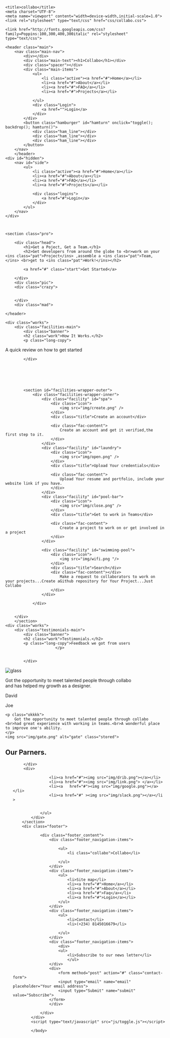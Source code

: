 <!DOCTYPE html>
<html lang="eng">
<head>

	<title>collabo</title>
	<meta charset="UTF-8">
	<meta name="viewport" content="width=device-width,initial-scale=1.0">
	<link rel="stylesheet" type="text/css" href="css/collabo.css">
	
	<link href="http://fonts.googleapis.com/css?family=Poppins:100,300,400,300italic" rel="stylesheet" type="text/css">
</head>
<body id="body">


	<header class="main">
		<nav class="main-nav">
			<div></div>
			<div class="main-text"><h1>Collabo</h1></div>
			<div class="spacer"></div>
			<div class="main-items">
				<ul>
					<li class="active"><a href="#">Home</a></li>
					<li><a href="#">About</a></li>
					<li><a href="#">FAQ</a></li>
					<li><a href="#">Projects</a></li>
					
				</ul>
				<div class="Login">
					<a href="">Login</a>
				</div>
			</div>
			<button class="hamburger" id="hamturn" onclick="toggle(); backdrop(); hamturn()">
				<div class="ham_line"></div>
				<div class="ham_line"></div>
				<div class="ham_line"></div>
			</button>
		</nav>
		</header>
	<div id="hidden">
		<nav id="side">
			<ul>
				<li class="active"><a href="#">Home</a></li>
				<li><a href="#">About</a></li>
				<li><a href="#">FAQ</a></li>
				<li><a href="#">Projects</a></li>
				
				<div class="logins">
					<a href="#">Login</a>
				</div>
			</ul>
		</nav>
	</div>
	

	
	<section class="pro">			

		<div class="head">
			<h1>Get a Poject, Get a Team.</h1>
			<h2>Get developers from around the globe to <br>work on your <ins class="pat">Project</ins> ,assemble a <ins class="pat">Team,</ins> <br>get to <ins class="pat">Work!</ins></h2>

			<a href="#" class="start">Get Started</a>

		</div>
		<div class="pic">
		<div class="crazy">


		</div>
		<div class="mad">
					
				
</section>


	</header>
	
	<div class="works">
		<div class="facilities-main">
			<div class="banner">
			<h2 class="work">How It Works.</h2>
			<p class="long-copy">
A quick review on how to get started</p>

				
			</div>
			
		
		



			<section id="facilities-wrapper-outer">
				<div class="facilities-wrapper-inner">
					<div class="facility" id="spa">
						<div class="icon">
							<img src="img/create.png" />
						</div>
						<div class="title">Create an account</div>

						<div class="fac-content">
							Create an account and get it verified,the first step to it.
						</div>
					</div>
					<div class="facility" id="laundry">
						<div class="icon">
							<img src="img/open.png" />
						</div>
						<div class="title">Upload Your credentials</div>

						<div class="fac-content">
							Upload Your resume and portfolio, include your website link if you have.
						</div>
					</div>
					<div class="facility" id="pool-bar">
						<div class="icon">
							<img src="img/close.png" />
						</div>
						<div class="title">Get to work in Teams</div>

						<div class="fac-content">
							Create a project to work on or get involved in a project
						</div>
					</div>

					<div class="facility" id="swimming-pool">
						<div class="icon">
							<img src="img/wifi.png "/>
						</div>
						<div class="title">Search</div>
						<div class="fac-content"></div>
							Make a request to collaborators to work on your projects...Create aGithub repository for Your Project...Just Collabo
						</div>
					</div>
				
				</div>

				
		</div>
		</section>
	<div class="works">
		<div class="testimonials-main">
			<div class="banner">
			<h2 class="work">Testimonials.</h2>
			<p class="long-copy">Feedback we got from users
                          </p>

				
			</div>
<div class="story">
	<img src="img/glass.png" alt="glass" class="store">
	<p class="okkk">
		Got the opportunity to meet talented people through collabo <br>and has helped my growth as a designer.
	</p>
	<div class="space"></div>
	<p class="second">David</p>
</div>
<div class="stories">
	<p class="first">Joe</p>
	<div class="space"></div>
	
	
	<p class="okkkk">
		Got the opportunity to meet talented people through collabo <br>had great experience with working in teams.<br>A wonderful place to improve one's ability.
	</p>
	<img src="img/gate.png" alt="gate" class="stored">
</div>
	</section>
		<div class="works">
		<div class="testimonials-main">
			<div class="banner">
			<h2 class="working">Our Parners.</h2>
			

				
			</div>
			<div>
 <ul class="mainly">
			    	
			    	<li><a href="#"><img src="img/drib.png"></a></li>
			    	<li><a href="#"><img src="img/link.png"> </a></li>
			    	<li><a   href="#"><img src="img/google.png"></a></li>
			    	<li><a href="#" ><img src="img/slack.png"></a></li >

			    	
			    </ul>
			</div>
		</section>
		<div class="footer">

				<div class="footer_content">
					<div class="footer_navigation-items">
						
						<ul>
							<li class="collabo">Collabo</li>
							
						</ul>
					</div>
					<div class="footer_navigation-items">
						<ul>
							<li>Site map</li>
							<li><a href="#">Home</a></li>
							<li><a href="#">About</a></li>
							<li><a href="#">Faq</a></li>
							<li><a href="#">Login</a></li>
						</ul>
					</div>
					<div class="footer_navigation-items">
						<ul>
							<li>Contact</li>
							<li>(+234) 8145016679</li>
							
						</ul>
					</div>
					<div class="footer_navigation-items">
						<div>
						<ul>
							<li>Subscribe to our news letter</li>
							</ul>
					</div>
					<div>
						<form method="post" action="#" class="contact-form">
						<input type="email" name="email" placeholder="Your email address">
						<input type="Submit" name="submit" value="Subscribe">
					</form>
					</div>

				</div>
			</div>
			<script type="text/javascript" src="js/toggle.js"></script>

			</body>
</html>

